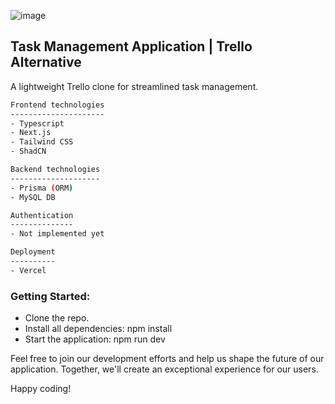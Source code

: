 ![image](https://github.com/hasnaat-iftikhar/task-management-application/assets/97826292/62da2435-0c1b-4e63-9320-b7a606f5c5de)

## Task Management Application | Trello Alternative

A lightweight Trello clone for streamlined task management.

```bash
Frontend technologies
---------------------
- Typescript
- Next.js
- Tailwind CSS
- ShadCN
```

```bash
Backend technologies
--------------------
- Prisma (ORM)
- MySQL DB
```

```bash
Authentication
--------------
- Not implemented yet
```

```bash
Deployment
----------
- Vercel
```

### Getting Started:

- Clone the repo.
- Install all dependencies: npm install
- Start the application: npm run dev

Feel free to join our development efforts and help us shape the future of our application. Together, we'll create an exceptional experience for our users.

Happy coding!
